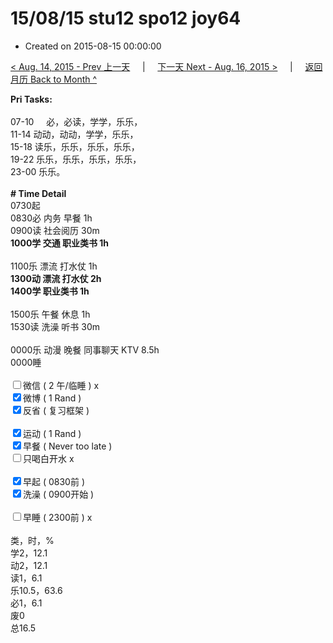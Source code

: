 # 15/08/15 stu12 spo12 joy64

- Created on 2015-08-15 00:00:00

[< Aug. 14, 2015 - Prev 上一天](/_archived/lifelogs/2015/08/d14.md) &nbsp; &nbsp; | &nbsp; &nbsp; [下一天 Next - Aug. 16, 2015 >](/_archived/lifelogs/2015/08/d16.md) &nbsp; &nbsp; |  &nbsp; &nbsp; [返回月历 Back to Month ^](/_archived/lifelogs/2015/08/index.md)
<br/><div><b>Pri Tasks:</b></div><div><br/></div><div>07-10     必，必读，学学，乐乐，</div><div>11-14 动动，动动，学学，乐乐，</div><div>15-18 读乐，乐乐，乐乐，乐乐，</div><div>19-22 乐乐，乐乐，乐乐，乐乐，</div><div>23-00 乐乐。</div><div><br/></div><div><b># Time Detail</b></div><div>0730起</div><div>0830必 内务 早餐 1h</div><div>0900读 社会阅历 30m</div><div><b>1000学 交通 职业类书 1h</b></div><div><br/></div><div>1100乐 漂流 打水仗 1h</div><div><b>1300动 漂流 打水仗 2h</b></div><div><b>1400学 职业类书 1h</b></div><div><br/></div><div>1500乐 午餐 休息 1h</div><div>1530读 洗澡 听书 30m</div><div><br/></div><div>0000乐 动漫 晚餐 同事聊天 KTV 8.5h</div><div>0000睡</div><div><br/></div><div><input type="checkbox"/>微信 ( 2 午/临睡 ) x</div><div><input checked="true" type="checkbox"/>微博 ( 1 Rand )</div><div><input checked="true" type="checkbox"/>反省 ( 复习框架 )</div><div><br/></div><div><input checked="true" type="checkbox"/>运动 ( 1 Rand )</div><div><input checked="true" type="checkbox"/>早餐 ( Never too late )</div><div><input type="checkbox"/>只喝白开水 x</div><div><br/></div><div><input checked="true" type="checkbox"/>早起 ( 0830前 )</div><div><input checked="true" type="checkbox"/>洗澡 ( 0900开始 )</div><div><br/></div><div><input type="checkbox"/>早睡 ( 2300前 ) x</div><div><br/></div><div>类，时，%</div><div>学2，12.1</div><div>动2，12.1</div><div>读1，6.1</div><div>乐10.5，63.6</div><div>必1，6.1</div><div>废0</div><div>总16.5</div>

